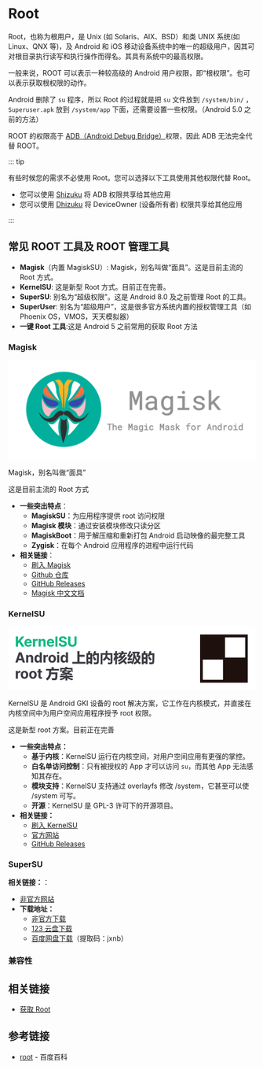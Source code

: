 # Root

Root，也称为根用户，是 Unix (如 Solaris、AIX、BSD）和类 UNIX 系统(如 Linux、QNX 等)，及 Android 和 iOS 移动设备系统中的唯一的超级用户，因其可对根目录执行读写和执行操作而得名。其具有系统中的最高权限。

一般来说，ROOT 可以表示一种较高级的 Android 用户权限，即“根权限”。也可以表示获取根权限的动作。

Android 删除了 `su` 程序，所以 Root 的过程就是把 `su` 文件放到 `/system/bin/` ，`Superuser.apk` 放到 `/system/app` 下面，还需要设置一些权限。（Android 5.0 之前的方法）

ROOT 的权限高于 [ADB（Android Debug Bridge）](../../tools/platform-tools.md#adb-工具)权限，因此 ADB 无法完全代替 ROOT。

::: tip

有些时候您的需求不必使用 Root。您可以选择以下工具使用其他权限代替 Root。

* 您可以使用 [Shizuku](https://shizuku.rikka.app/zh-hans/) 将 ADB 权限共享给其他应用
* 您可以使用 [Dhizuku](https://github.com/iamr0s/Dhizuku) 将 DeviceOwner (设备所有者) 权限共享给其他应用

:::

## 常见 ROOT 工具及 ROOT 管理工具

* __Magisk__（内置 MagiskSU）: Magisk，别名叫做“面具”。这是目前主流的 Root 方式。<Badge type="tip" text="推荐" />
* __KernelSU__: 这是新型 Root 方式。目前正在完善。<Badge type="tip" text="推荐" />
* __SuperSU__: 别名为“超级权限”。这是 Android 8.0 及之前管理 Root 的工具。<Badge type="warning" text="现如今几乎不可用" />
* __SuperUser__: 别名为“超级用户”，这是很多官方系统内置的授权管理工具（如 Phoenix OS，VMOS，天天模拟器）
* __一键 Root 工具__:这是 Android 5 之前常用的获取 Root 方法 <Badge type="warning" text="现如今几乎不可用" />

### Magisk

![Magisk Logo](./images/magisk.png)

Magisk，别名叫做“面具”

这是目前主流的 Root 方式

* __一些突出特点__：
  * __MagiskSU__：为应用程序提供 root 访问权限
  * __Magisk 模块__：通过安装模块修改只读分区
  * __MagiskBoot__：用于解压缩和重新打包 Android 启动映像的最完整工具
  * __Zygisk__：在每个 Android 应用程序的进程中运行代码
* __相关链接__：
  * [刷入 Magisk](../../fast/install/root/index.md#magisk)
  * [Github 仓库](https://github.com/topjohnwu/Magisk) <Badge type="tip" text="官方" />
  * [GitHub Releases](https://github.com/topjohnwu/Magisk/releases/latest) <Badge type="tip" text="官方" />
  * [Magisk 中文文档](https://jesse205.github.io/MagiskChineseDocument/) <Badge type="tip" text="本站翻译" />

### KernelSU

![KernelSU Logo](./images/kernelsu.png)

KernelSU 是 Android GKI 设备的 root 解决方案，它工作在内核模式，并直接在内核空间中为用户空间应用程序授予 root 权限。

这是新型 root 方案。目前正在完善

* __一些突出特点：__
  * __基于内核__：KernelSU 运行在内核空间，对用户空间应用有更强的掌控。
  * __白名单访问控制__：只有被授权的 App 才可以访问 `su`，而其他 App 无法感知其存在。
  * __模块支持__：KernelSU 支持通过 overlayfs 修改 /system，它甚至可以使 /system 可写。
  * __开源__：KernelSU 是 GPL-3 许可下的开源项目。
* __相关链接：__
  * [刷入 KernelSU](../../fast/install/root/index.md#kernelsu)
  * [官方网站](https://kernelsu.org/zh_CN/)
  * [GitHub Releases](https://github.com/tiann/KernelSU/releases) <Badge type="tip" text="官方" />

### SuperSU

__相关链接：__：

* [非官方网站](https://supersuroot.org/)
* __下载地址：__
  * [非官方下载](https://supersuroot.org/download/)
  * [123 云盘下载](https://www.123pan.com/s/G7a9-mpek) <Badge type="warning" text="搬运" />
  * [百度网盘下载](https://pan.baidu.com/s/1D-xltDWSZHZmKbqULMknsw?pwd=jxnb)（提取码：jxnb） <Badge type="warning" text="搬运" />

### 兼容性

<!--@include: ./compatibility.md -->

## 相关链接

* [获取 Root](../../fast/install/root/index.md)

## 参考链接

* [root](https://baike.baidu.com/item/root/73226) - 百度百科
